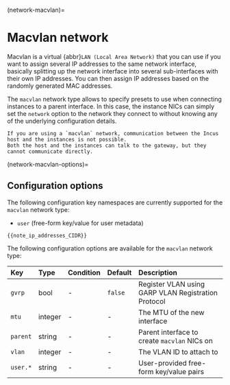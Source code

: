 (network-macvlan)=
# Macvlan network

<!-- Include start macvlan intro -->
Macvlan is a virtual {abbr}`LAN (Local Area Network)` that you can use if you want to assign several IP addresses to the same network interface, basically splitting up the network interface into several sub-interfaces with their own IP addresses.
You can then assign IP addresses based on the randomly generated MAC addresses.
<!-- Include end macvlan intro -->

The `macvlan` network type allows to specify presets to use when connecting instances to a parent interface.
In this case, the instance NICs can simply set the `network` option to the network they connect to without knowing any of the underlying configuration details.

```{note}
If you are using a `macvlan` network, communication between the Incus host and the instances is not possible.
Both the host and the instances can talk to the gateway, but they cannot communicate directly.
```

(network-macvlan-options)=
## Configuration options

The following configuration key namespaces are currently supported for the `macvlan` network type:

- `user` (free-form key/value for user metadata)

```{note}
{{note_ip_addresses_CIDR}}
```

The following configuration options are available for the `macvlan` network type:

Key                             | Type      | Condition             | Default                   | Description
:--                             | :--       | :--                   | :--                       | :--
`gvrp`                          | bool      | -                     | `false`                   | Register VLAN using GARP VLAN Registration Protocol
`mtu`                           | integer   | -                     | -                         | The MTU of the new interface
`parent`                        | string    | -                     | -                         | Parent interface to create `macvlan` NICs on
`vlan`                          | integer   | -                     | -                         | The VLAN ID to attach to
`user.*`                        | string    | -                     | -                         | User-provided free-form key/value pairs
